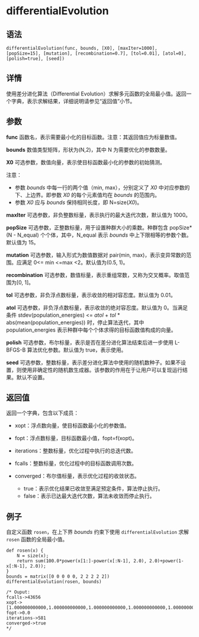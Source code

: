 # differentialEvolution

## 语法

`differentialEvolution(func, bounds, [X0], [maxIter=1000], [popSize=15],
[mutation], [recombination=0.7], [tol=0.01], [atol=0], [polish=true],
[seed])`

## 详情

使用差分进化算法（Differential Evolution）求解多元函数的全局最小值。返回一个字典，表示求解结果，详细说明请参见“返回值”小节。

## 参数

**func** 函数名，表示需要最小化的目标函数。注意：其返回值应为标量数值。

**bounds** 数值类型矩阵，形状为(N,2)，其中 N 为需要优化的参数数量。

**X0** 可选参数，数值向量，表示使目标函数最小化的参数的初始猜测。

注意：

* 参数 *bounds* 中每一行的两个值（min, max），分别定义了 *X0* 中对应参数的下、上边界。即参数 *X0*
  的每个元素值均在 *bounds* 的范围内。
* 参数 *X0* 应与 *bounds* 保持相同长度，即 N=size(*X0*)。

**maxIter** 可选参数，非负整数标量，表示执行的最大迭代次数，默认值为 1000。

**popSize** 可选参数，正整数标量，用于设置种群大小的乘数。种群包含 popSize\*(N - N\_equal) 个个体，其中，N\_equal 表示
*bounds* 中上下限相等的参数个数。默认值为 15。

**mutation** 可选参数，输入形式为数值数据对 pair(min, max)，表示变异常数的范围。应满足 0<= min <=max
<2。默认值为(0.5, 1)。

**recombination** 可选参数，数值标量，表示重组常数，又称为交叉概率。取值范围为[0, 1]。

**tol** 可选参数，非负浮点数标量，表示收敛的相对容忍度。默认值为 0.01。

**atol** 可选参数，非负浮点数标量，表示收敛的绝对容忍度。默认值为 0。当满足条件 stdev(population\_energies) <=
*atol* + *tol* \* abs(mean(population\_energies)) 时，停止算法迭代，其中
population\_energies 表示种群中每个个体求得的目标函数值构成的向量。

**polish** 可选参数，布尔标量，表示是否在差分进化算法结束后进一步使用 L-BFGS-B 算法优化参数。默认值为 true，表示使用。

**seed**
可选参数，整数标量，表示差分进化算法中使用的随机数种子。如果不设置，则使用非确定性的随机数生成器。该参数的作用在于让用户可以复现运行结果。默认不设置。

## 返回值

返回一个字典，包含以下成员：

* xopt：浮点数向量，使目标函数最小化的参数值。
* fopt：浮点数标量，目标函数最小值，fopt=f(xopt)。
* iterations：整数标量，优化过程中执行的总迭代数。
* fcalls：整数标量，优化过程中的目标函数调用次数。
* converged：布尔值标量，表示优化过程的收敛状态。

  + true：表示优化结果已收敛至满足预定条件，算法停止执行。
  + false：表示已达最大迭代次数，算法未收敛而停止执行。

## 例子

自定义函数 `rosen`，在上下界 *bounds* 约束下使用
`differentialEvolution` 求解 `rosen`
函数的全局最小值。

```
def rosen(x) {
	N = size(x);
	return sum(100.0*power(x[1:]-power(x[:N-1], 2.0), 2.0)+power(1-x[:N-1], 2.0));
}
bounds = matrix([0 0 0 0 0, 2 2 2 2 2])
differentialEvolution(rosen, bounds)

/* Ouput:
fcalls->43656
xopt->[1.000000000000,1.000000000000,1.000000000000,1.000000000000,1.000000000000]
fopt->0.0
iterations->581
converged->true
*/
```

